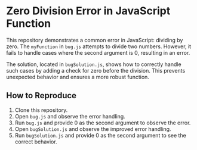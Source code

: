# Zero Division Error in JavaScript Function

This repository demonstrates a common error in JavaScript: dividing by zero. The `myFunction` in `bug.js` attempts to divide two numbers.  However, it fails to handle cases where the second argument is 0, resulting in an error.

The solution, located in `bugSolution.js`, shows how to correctly handle such cases by adding a check for zero before the division. This prevents unexpected behavior and ensures a more robust function.

## How to Reproduce

1. Clone this repository.
2. Open `bug.js` and observe the error handling.
3. Run `bug.js` and provide 0 as the second argument to observe the error. 
4. Open `bugSolution.js` and observe the improved error handling. 
5. Run `bugSolution.js` and provide 0 as the second argument to see the correct behavior. 